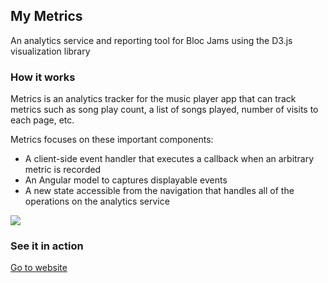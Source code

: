 ## My Metrics
An analytics service and reporting tool for Bloc Jams using the D3.js visualization library

### How it works
Metrics is an analytics tracker for the music player app that can track metrics such as song play count, a list of songs played, number of visits to each page, etc.

Metrics focuses on these important components:

* A client-side event handler that executes a callback when an arbitrary metric is recorded
* An Angular model to captures displayable events
* A new state accessible from the navigation that handles all of the operations on the analytics service

![](https://s3.us-east-2.amazonaws.com/project-screenshots-gahee/metrics.gif)

### See it in action
[Go to website](https://my-metrics-ghbooth12.herokuapp.com/metrics)